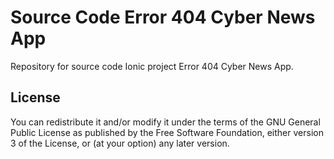 # Source Code Error 404 Cyber News App
Repository for source code Ionic project Error 404 Cyber News App.

## License
You can redistribute it and/or modify it under the terms of the GNU General Public License as published by the Free Software Foundation, either version 3 of the License, or (at your option) any later version.
